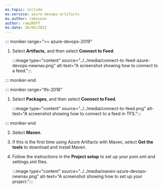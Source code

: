 ```yaml
---
ms.topic: include
ms.service: azure-devops-artifacts
ms.author: rabououn
author: ramiMSFT
ms.date: 10/04/2022
---
```


::: moniker range=">= azure-devops-2019"

1. Select **Artifacts**, and then select **Connect to Feed**.
   
    :::image type="content" source="../../media/connect-to-feed-azure-devops-newnav.png" alt-text="A screenshot showing how to connect to a feed.":::

::: moniker-end

::: moniker range="tfs-2018"

1. Select **Packages**, and then select **Connect to Feed**.

    :::image type="content" source="../../media/connect-to-feed.png" alt-text="A screenshot showing how to connect to a feed in TFS.":::

::: moniker-end

2. Select **Maven**.

3. If this is the first time using Azure Artifacts with Maven, select **Get the tools** to download and install Maven.

4. Follow the instructions in the **Project setup**  to set up your pom.xml and settings.xml files.

    :::image type="content" source="../../media/maven-azure-devops-newnav.png" alt-text="A screenshot showing how to set up your project.":::
